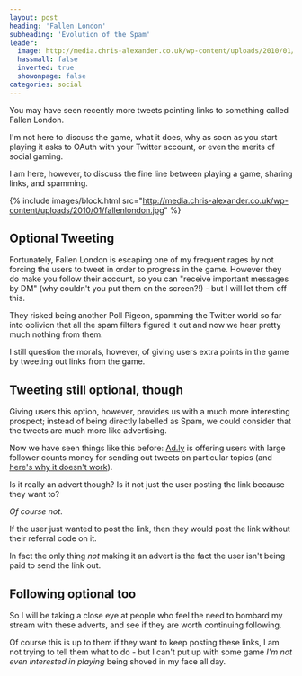 ```yaml
---
layout: post
heading: 'Fallen London'
subheading: 'Evolution of the Spam'
leader:
  image: http://media.chris-alexander.co.uk/wp-content/uploads/2010/01/fallenlondon.jpg
  hassmall: false
  inverted: true
  showonpage: false
categories: social
---
```


You may have seen recently more tweets pointing links to something called Fallen London.

I'm not here to discuss the game, what it does, why as soon as you start playing it asks to OAuth with your Twitter account, or even the merits of social gaming.

I am here, however, to discuss the fine line between playing a game, sharing links, and spamming.

{% include images/block.html src="http://media.chris-alexander.co.uk/wp-content/uploads/2010/01/fallenlondon.jpg" %}

## Optional Tweeting

Fortunately, Fallen London is escaping one of my frequent rages by not forcing the users to tweet in order to progress in the game. However they do make you follow their account, so you can "receive important messages by DM" (why couldn't you put them on the screen?!) - but I will let them off this.

They risked being another Poll Pigeon, spamming the Twitter world so far into oblivion that all the spam filters figured it out and now we hear pretty much nothing from them.

I still question the morals, however, of giving users extra points in the game by tweeting out links from the game.

## Tweeting still optional, though

Giving users this option, however, provides us with a much more interesting prospect; instead of being directly labelled as Spam, we could consider that the tweets are much more like advertising.

Now we have seen things like this before: [Ad.ly](http://ad.ly/) is offering users with large follower counts money for sending out tweets on particular topics (and [here's why it doesn't work](http://mashable.com/2009/11/29/twitter-ads-2/)).

Is it really an advert though? Is it not just the user posting the link because they want to?

*Of course not*.

If the user just wanted to post the link, then they would post the link without their referral code on it.

In fact the only thing *not* making it an advert is the fact the user isn't being paid to send the link out.

## Following optional too

So I will be taking a close eye at people who feel the need to bombard my stream with these adverts, and see if they are worth continuing following.

Of course this is up to them if they want to keep posting these links, I am not trying to tell them what to do - but I can't put up with some game *I'm not even interested in playing* being shoved in my face all day.
